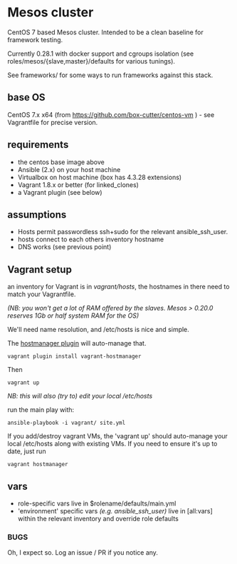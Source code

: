 Mesos cluster
=============

CentOS 7 based Mesos cluster. Intended to be a clean baseline
for framework testing.

Currently 0.28.1 with docker support and cgroups isolation
(see roles/mesos/{slave,master}/defaults for various tunings).

See frameworks/ for some ways to run frameworks against this stack.

## base OS

CentOS 7.x x64 (from https://github.com/box-cutter/centos-vm ) -
see Vagrantfile for precise version.

## requirements

* the centos base image above
* Ansible (2.x) on your host machine
* Virtualbox on host machine (box has 4.3.28 extensions)
* Vagrant 1.8.x or better (for linked_clones)
* a Vagrant plugin (see below)

## assumptions

* Hosts permit passwordless ssh+sudo for the relevant ansible_ssh_user.
* hosts connect to each others inventory hostname
* DNS works (see previous point)

## Vagrant setup

an inventory for Vagrant is in *vagrant/hosts*, the hostnames
in there need to match your Vagrantfile.

_(NB: you won't get a lot of RAM offered by the slaves. Mesos > 0.20.0 reserves 1Gb or half system RAM for the OS)_

We'll need name resolution, and /etc/hosts is nice and simple.

The [hostmanager plugin](https://github.com/smdahlen/vagrant-hostmanager) will auto-manage that.

    vagrant plugin install vagrant-hostmanager

Then

    vagrant up

_NB: this will also (try to) edit your local /etc/hosts_

run the main play with:

    ansible-playbook -i vagrant/ site.yml

If you add/destroy vagrant VMs, the 'vagrant up' should
auto-manage your local /etc/hosts along with existing VMs. If you
need to ensure it's up to date, just run

    vagrant hostmanager

## vars

* role-specific vars live in $rolename/defaults/main.yml
* 'environment' specific vars _(e.g. ansible_ssh_user)_ live in [all:vars] within the relevant inventory
  and override role defaults

### BUGS

Oh, I expect so. Log an issue / PR if you notice any.
